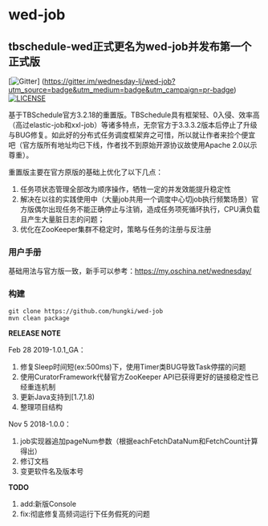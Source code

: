 # wed-job

## tbschedule-wed正式更名为wed-job并发布第一个正式版 ##

[![Gitter](https://badges.gitter.im/wednesday-lj/wed-job.svg)]
(https://gitter.im/wednesday-lj/wed-job?utm_source=badge&utm_medium=badge&utm_campaign=pr-badge)  
[![LICENSE](https://img.shields.io/badge/license-Anti%20996-blue.svg)](https://github.com/996icu/996.ICU/blob/master/LICENSE)

基于TBSchedule官方3.2.18的重置版。TBSchedule具有框架轻、0入侵、效率高（高过elastic-job和xxl-job）等诸多特点，无奈官方于3.3.3.2版本后停止了升级与BUG修复。如此好的分布式任务调度框架弃之可惜，所以就让作者来捡个便宜吧（官方版所有地址均已下线，作者找不到原始开源协议故使用Apache 2.0以示尊重）。

重置版主要在官方原版的基础上优化了以下几点： 
>
1. 任务项状态管理全部改为顺序操作，牺牲一定的并发效能提升稳定性 
2. 解决在以往的实践使用中（大量job共用一个调度中心切job执行频繁场景）官方版偶尔出现任务不能正确停止与注销，造成任务项死循环执行，CPU满负载且产生大量脏日志的问题；
3. 优化在ZooKeeper集群不稳定时，策略与任务的注册与反注册



### 用户手册
基础用法与官方版一致，新手可以参考：https://my.oschina.net/wednesday/

### 构建
    git clone https://github.com/hungki/wed-job
	mvn clean package

**RELEASE NOTE**

Feb 28 2019-1.0.1_GA：

1. 修复Sleep时间短(ex:500ms)下，使用Timer类BUG导致Task停摆的问题
2. 使用CuratorFramework代替官方ZooKeeper API已获得更好的链接稳定性已经重连机制
3. 更新Java支持到[1.7,1.8)
4. 整理项目结构

Nov 5 2018-1.0.0：

1. job实现器追加pageNum参数（根据eachFetchDataNum和FetchCount计算得出）
2. 修订文档
3. 变更软件名及版本号

**TODO**

1. add:新版Console
2. fix:彻底修复高频词运行下任务假死的问题
